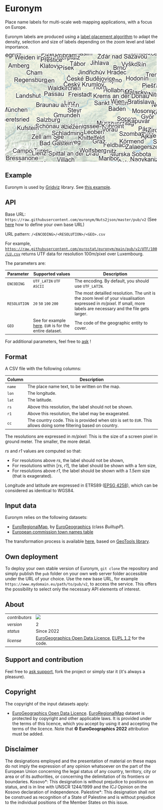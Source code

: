 # Euronym

Place name labels for multi-scale web mapping applications, with a focus on Europe.

Euronym labels are produced using a [label placement algorithm](https://en.wikipedia.org/wiki/Automatic_label_placement) to adapt the density, selection and size of labels depending on the zoom level and label importance.

[![](/docs/overview.gif)](https://eurostat.github.io/gridviz/examples/basics/labels_.html)

## Example

Euronym is used by [Gridviz](https://github.com/eurostat/gridviz/blob/master/docs/reference.md#showing-labels) library. See [this example](https://eurostat.github.io/gridviz/examples/basics/labels_.html).

## API

Base URL: `https://raw.githubusercontent.com/euronym/Nuts2json/master/pub/v2`
(See [here](#own-deployment) how to define your own base URL)

URL pattern:  `/<ENCODING>/<RESOLUTION>/<GEO>.csv`

For example, [`https://raw.githubusercontent.com/eurostat/euronym/main/pub/v2/UTF/100/LU.csv`](https://raw.githubusercontent.com/eurostat/euronym/main/pub/v2/UTF/100/LU.csv) returns UTF data for resolution 100m/pixel over Luxembourg.

The parameters are:

| Parameter | Supported values | Description |
| ------------- | ------------- |-------------|
| `ENCODING` | `UTF_LATIN` `UTF` `ASCII` | The encoding. By default, you should use `UTF_LATIN`. |
| `RESOLUTION` | `20` `50` `100` `200` | The most detailled resolution. The unit is the zoom level of your visualisation expressed in *m/pixel*. If small, more labels are necessary and the file gets larger. |
| `GEO` | See for example [here](https://github.com/eurostat/euronym/tree/main/pub/v2/UTF/20). `EUR` is for the entire dataset. | The code of the geographic entity to cover. |

For additional parameters, feel free to [ask](https://github.com/eurostat/euronym/issues/new) !

## Format

A CSV file with the following columns:

| Column | Description |
| ------------- | ------------- |
| `name` | The place name text, to be written on the map. |
| `lon` | The longitude.  |
| `lat` | The latitude. |
| `rs` | Above this resolution, the label should not be shown. |
| `r1` | Above this resolution, the label may be exagerated. |
| `cc` | The country code. This is provided when `GEO` is set to `EUR`. This allows doing some filtering based on country. |

The resolutions are expressed in *m/pixel*: This is the size of a screen pixel in ground meter. The smaller, the more detail.

*rs* and *r1* values are computed so that:
- For resolutions above *rs*, the label should not be shown,
- For resolutions within [*rs*, *r1*], the label should be shown with a *1em* size,
- For resolutions above *r1*, the label should be shown with a *1.5em* size (that is exagerated).

Longitude and latitude are expressed in ETRS89 ([EPSG 4258](https://spatialreference.org/ref/epsg/etrs89/)), which can be considered as identical to WGS84.

## Input data

Euronym relies on the following datasets:

- [EuroRegionalMap](https://eurogeographics.org/maps-for-europe/euroregionalmap/), by [EuroGeographics](https://eurogeographics.org/) (class *BuiltupP*).
- [European commission town names table](https://ec.europa.eu/regional_policy/en/information/maps/urban-centres-towns)

The transformation process is available [here](https://github.com/eurostat/euronym/tree/main/src/), based on [GeoTools library](https://www.geotools.org).

## Own deployment

To deploy your own stable version of Euronym, `git clone` the repository and simply publish the `pub` folder on your own web server folder accessible under the URL of your choice. Use the new base URL, for example `https://www.mydomain.eu/path/to/pub/v2`, to access the service. This offers the possibility to select only the necessary API elements of interest.


## About

| | |
|-|-|
| *contributors* | [<img src="https://github.com/jgaffuri.png" height="40" />](https://github.com/jgaffuri)  |
| *version* | 2 |
| *status* | Since 2022 |
| *license* | [EuroGeographics Open Data Licence](https://www.mapsforeurope.org/licence), [EUPL 1.2](https://github.com/eurostat/Nuts2json/blob/master/LICENSE) for the code. |


## Support and contribution

Feel free to [ask support](https://github.com/eurostat/euronym/issues/new), fork the project or simply star it (it's always a pleasure).


## Copyright

The copyright of the input datasets apply:

- [EuroGeographics Open Data Licence](https://www.mapsforeurope.org/licence). [EuroRegionalMap](https://eurogeographics.org/maps-for-europe/euroregionalmap/) dataset is protected by copyright and other applicable laws. It is provided under the terms of this licence, which you accept by using it and accepting the terms of the licence. Note that **© EuroGeographics 2022** attribution must be added.


## Disclaimer

The designations employed and the presentation of material on these maps do not imply the expression of any opinion whatsoever on the part of the European Union concerning the legal status of any country, territory, city or area or of its authorities, or concerning the delimitation of its frontiers or boundaries. Kosovo*: This designation is without prejudice to positions on status, and is in line with UNSCR 1244/1999 and the ICJ Opinion on the Kosovo declaration of independence. Palestine*: This designation shall not be construed as recognition of a State of Palestine and is without prejudice to the individual positions of the Member States on this issue.
